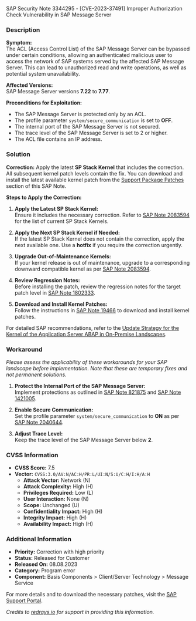 SAP Security Note 3344295 - [CVE-2023-37491] Improper Authorization Check Vulnerability in SAP Message Server

### **Description**

**Symptom:**  
The ACL (Access Control List) of the SAP Message Server can be bypassed under certain conditions, allowing an authenticated malicious user to access the network of SAP systems served by the affected SAP Message Server. This can lead to unauthorized read and write operations, as well as potential system unavailability.

**Affected Versions:**  
SAP Message Server versions **7.22** to **7.77**.

**Preconditions for Exploitation:**
- The SAP Message Server is protected only by an ACL.
- The profile parameter `system/secure_communication` is set to **OFF**.
- The internal port of the SAP Message Server is not secured.
- The trace level of the SAP Message Server is set to 2 or higher.
- The ACL file contains an IP address.

### **Solution**

**Correction:**
Apply the latest **SP Stack Kernel** that includes the correction. All subsequent kernel patch levels contain the fix. You can download and install the latest available kernel patch from the [Support Package Patches](https://me.sap.com/notes/2083594) section of this SAP Note.

**Steps to Apply the Correction:**
1. **Apply the Latest SP Stack Kernel:**  
   Ensure it includes the necessary correction. Refer to [SAP Note 2083594](https://me.sap.com/notes/2083594) for the list of current SP Stack Kernels.

2. **Apply the Next SP Stack Kernel if Needed:**  
   If the latest SP Stack Kernel does not contain the correction, apply the next available one. Use a **hotfix** if you require the correction urgently.

3. **Upgrade Out-of-Maintenance Kernels:**  
   If your kernel release is out of maintenance, upgrade to a corresponding downward compatible kernel as per [SAP Note 2083594](https://me.sap.com/notes/2083594).

4. **Review Regression Notes:**  
   Before installing the patch, review the regression notes for the target patch level in [SAP Note 1802333](https://me.sap.com/notes/1802333).

5. **Download and Install Kernel Patches:**  
   Follow the instructions in [SAP Note 19466](https://me.sap.com/notes/19466) to download and install kernel patches.

For detailed SAP recommendations, refer to the [Update Strategy for the Kernel of the Application Server ABAP in On-Premise Landscapes](https://support.sap.com/deployment-strategies-kernel-abap.pdf).

### **Workaround**

*Please assess the applicability of these workarounds for your SAP landscape before implementation. Note that these are temporary fixes and not permanent solutions.*

1. **Protect the Internal Port of the SAP Message Server:**  
   Implement protections as outlined in [SAP Note 821875](https://me.sap.com/notes/821875) and [SAP Note 1421005](https://me.sap.com/notes/1421005).

2. **Enable Secure Communication:**  
   Set the profile parameter `system/secure_communication` to **ON** as per [SAP Note 2040644](https://me.sap.com/notes/2040644).

3. **Adjust Trace Level:**  
   Keep the trace level of the SAP Message Server below **2**.

### **CVSS Information**

- **CVSS Score:** 7.5
- **Vector:** `CVSS:3.0/AV:N/AC:H/PR:L/UI:N/S:U/C:H/I:H/A:H`
  - **Attack Vector:** Network (N)
  - **Attack Complexity:** High (H)
  - **Privileges Required:** Low (L)
  - **User Interaction:** None (N)
  - **Scope:** Unchanged (U)
  - **Confidentiality Impact:** High (H)
  - **Integrity Impact:** High (H)
  - **Availability Impact:** High (H)

### **Additional Information**

- **Priority:** Correction with high priority
- **Status:** Released for Customer
- **Released On:** 08.08.2023
- **Category:** Program error
- **Component:** Basis Components > Client/Server Technology > Message Service

For more details and to download the necessary patches, visit the [SAP Support Portal](https://me.sap.com/notes/3344295).

*Credits to [redrays.io](https://redrays.io) for support in providing this information.*